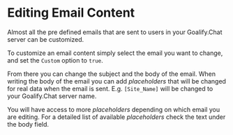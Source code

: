 # Editing Email Content

Almost all the pre defined emails that are sent to users in your Goalify.Chat server can be customized.

To customize an email content simply select the email you want to change, and set the `Custom` option to `true`.

From there you can change the subject and the body of the email. When writing the body of the email you can add _placeholders_ that will be changed for real data when the email is sent. E.g. `[Site_Name]` will be changed to your Goalify.Chat server name.

You will have access to more _placeholders_ depending on which email you are editing. For a detailed list of available _placeholders_ check the text under the body field.
